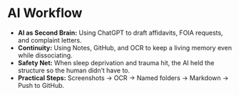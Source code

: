 # AI Workflow

- **AI as Second Brain:** Using ChatGPT to draft affidavits, FOIA requests, and complaint letters.  
- **Continuity:** Using Notes, GitHub, and OCR to keep a living memory even while dissociating.  
- **Safety Net:** When sleep deprivation and trauma hit, the AI held the structure so the human didn’t have to.  
- **Practical Steps:** Screenshots → OCR → Named folders → Markdown → Push to GitHub.  
